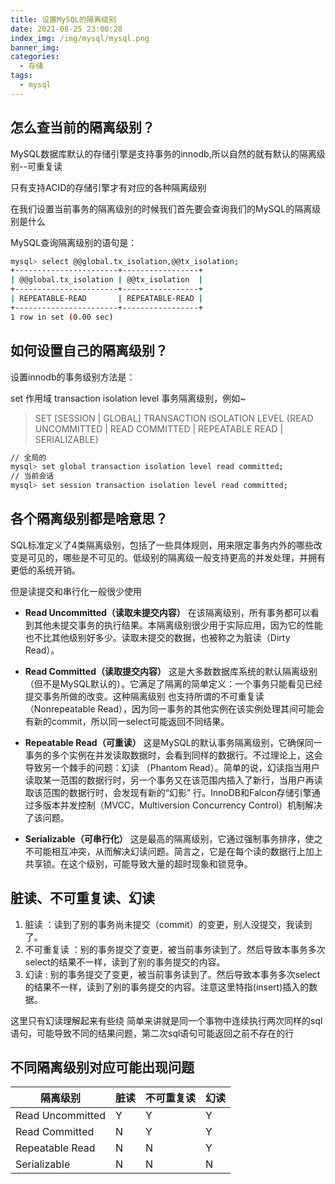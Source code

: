 ```yaml
---
title: 设置MySQL的隔离级别
date: 2021-08-25 23:00:28
index_img: /img/mysql/mysql.png
banner_img: 
categories:
  - 存储
tags:
  - mysql
---
```



## 怎么查当前的隔离级别？

<p class="note note-success">MySQL数据库默认的存储引擎是支持事务的innodb,所以自然的就有默认的隔离级别--可重复读</p>
<p class="note note-warning">只有支持ACID的存储引擎才有对应的各种隔离级别</p>

在我们设置当前事务的隔离级别的时候我们首先要会查询我们的MySQL的隔离级别是什么

MySQL查询隔离级别的语句是：

```bash
mysql> select @@global.tx_isolation,@@tx_isolation;
+-----------------------+-----------------+
| @@global.tx_isolation | @@tx_isolation  |
+-----------------------+-----------------+
| REPEATABLE-READ       | REPEATABLE-READ |
+-----------------------+-----------------+
1 row in set (0.00 sec)
```

## 如何设置自己的隔离级别？

设置innodb的事务级别方法是：

set 作用域 transaction isolation level 事务隔离级别，例如~

> SET [SESSION | GLOBAL] TRANSACTION ISOLATION LEVEL {READ UNCOMMITTED | READ COMMITTED | REPEATABLE READ | SERIALIZABLE}

```bash
// 全局的
mysql> set global transaction isolation level read committed;
// 当前会话
mysql> set session transaction isolation level read committed;
```

## 各个隔离级别都是啥意思？

SQL标准定义了4类隔离级别，包括了一些具体规则，用来限定事务内外的哪些改变是可见的，哪些是不可见的。低级别的隔离级一般支持更高的并发处理，并拥有更低的系统开销。

但是读提交和串行化一般很少使用

- **Read Uncommitted（读取未提交内容）**
在该隔离级别，所有事务都可以看到其他未提交事务的执行结果。本隔离级别很少用于实际应用，因为它的性能也不比其他级别好多少。读取未提交的数据，也被称之为脏读（Dirty Read）。

- **Read Committed（读取提交内容）**
这是大多数数据库系统的默认隔离级别（但不是MySQL默认的）。它满足了隔离的简单定义：一个事务只能看见已经提交事务所做的改变。这种隔离级别 也支持所谓的不可重复读（Nonrepeatable Read），因为同一事务的其他实例在该实例处理其间可能会有新的commit，所以同一select可能返回不同结果。

- **Repeatable Read（可重读）**
这是MySQL的默认事务隔离级别，它确保同一事务的多个实例在并发读取数据时，会看到同样的数据行。不过理论上，这会导致另一个棘手的问题：幻读 （Phantom Read）。简单的说，幻读指当用户读取某一范围的数据行时，另一个事务又在该范围内插入了新行，当用户再读取该范围的数据行时，会发现有新的“幻影” 行。InnoDB和Falcon存储引擎通过多版本并发控制（MVCC，Multiversion Concurrency Control）机制解决了该问题。

- **Serializable（可串行化）**
这是最高的隔离级别，它通过强制事务排序，使之不可能相互冲突，从而解决幻读问题。简言之，它是在每个读的数据行上加上共享锁。在这个级别，可能导致大量的超时现象和锁竞争。

## 脏读、不可重复读、幻读

1. 脏读 ：读到了别的事务尚未提交（commit）的变更，别人没提交，我读到了。
2. 不可重复读 ：别的事务提交了变更，被当前事务读到了。然后导致本事务多次select的结果不一样，读到了别的事务提交的内容。
3. 幻读 : 别的事务提交了变更，被当前事务读到了。然后导致本事务多次select的结果不一样，读到了别的事务提交的内容。注意这里特指(insert)插入的数据。

<p class="note note-primary">这里只有幻读理解起来有些绕 简单来讲就是同一个事物中连续执行两次同样的sql语句，可能导致不同的结果问题，第二次sql语句可能返回之前不存在的行</p>

## 不同隔离级别对应可能出现问题

|      隔离级别      |  脏读  | 不可重复读 | 幻读  |
|       ----        | ----  | ---      | ---   |
| Read Uncommitted  | Y     | Y        | Y     |
| Read Committed    | N     | Y        | Y     |
| Repeatable Read   | N     | N        | Y     |
| Serializable      | N     | N        | N     |

